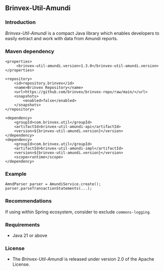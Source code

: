 ## Brinvex-Util-Amundi

### Introduction

_Brinvex-Util-Amundi_ is a compact Java library which enables developers 
to easily extract and work with data from Amundi reports.

### Maven dependency
 
````
<properties>
     <brinvex-util-amundi.version>1.3.0</brinvex-util-amundi.version>
</properties>

<repository>
    <id>repository.brinvex</id>
    <name>Brinvex Repository</name>
    <url>https://github.com/brinvex/brinvex-repo/raw/main/</url>
    <snapshots>
        <enabled>false</enabled>
    </snapshots>
</repository>

<dependency>
    <groupId>com.brinvex.util</groupId>
    <artifactId>brinvex-util-amundi-api</artifactId>
    <version>${brinvex-util-amundi.version}</version>
</dependency>
<dependency>
    <groupId>com.brinvex.util</groupId>
    <artifactId>brinvex-util-amundi-impl</artifactId>
    <version>${brinvex-util-amundi.version}</version>
    <scope>runtime</scope>
</dependency>
````
### Example
````
AmndParser parser = AmundiService.create();
parser.parseTransactionStatements(...); 
````
### Recommendations
If using within Spring ecosystem, consider to exclude ```commons-logging```.

### Requirements
- Java 21 or above

### License

- The _Brinvex-Util-Amundi_ is released under version 2.0 of the Apache License.

